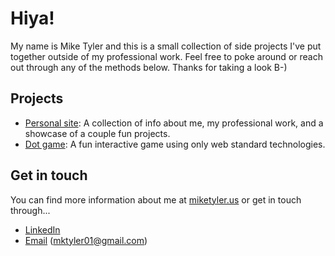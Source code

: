 # Hiya!

My name is Mike Tyler and this is a small collection of side projects I've put together outside of my professional work. Feel free to poke around or reach out through any of the methods below. Thanks for taking a look B-)

## Projects

* [Personal site](https://github.com/kick-push-coast/personal/tree/master/personal-site): A collection of info about me, my professional work, and a showcase of a couple fun projects.
* [Dot game](https://github.com/kick-push-coast/personal/tree/master/dot-game): A fun interactive game using only web standard technologies.

## Get in touch

You can find more information about me at [miketyler.us](https://miketyler.us) or get in touch through...

* [LinkedIn](https://www.linkedin.com/in/michael-tyler-569159147/)
* [Email](mailto:mktyler01@gmail.com) \(mktyler01@gmail.com\) 